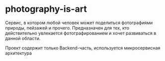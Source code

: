 # photography-is-art
<p>Сервис, в котором любой человек может поделиться фотографиями природы, пейзажей и прочего. Предназначен для тех, кто действительно увлекается фотографированием и хочет развиваться в данной области.</p>
<p>Проект содержит только Backend-часть, используется микросервисная архитектура</p>
